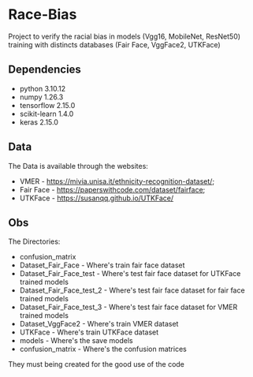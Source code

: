 # Race-Bias
Project to verify the racial bias in models (Vgg16, MobileNet, ResNet50) training with distincts databases (Fair Face, VggFace2, UTKFace)

## Dependencies
* python 3.10.12
* numpy 1.26.3
* tensorflow 2.15.0
* scikit-learn 1.4.0
* keras 2.15.0
  
## Data
The Data is available through the websites: 
* VMER - https://mivia.unisa.it/ethnicity-recognition-dataset/; 
* Fair Face - https://paperswithcode.com/dataset/fairface;
* UTKFace - https://susanqq.github.io/UTKFace/

## Obs
The Directories:
* confusion_matrix
* Dataset_Fair_Face - Where's train fair face dataset
* Dataset_Fair_Face_test - Where's test fair face dataset for UTKFace trained models
* Dataset_Fair_Face_test_2 - Where's test fair face dataset for fair face trained models
* Dataset_Fair_Face_test_3 - Where's test fair face dataset for VMER trained models
* Dataset_VggFace2 -  Where's train VMER dataset
* UTKFace - Where's train UTKFace dataset
* models - Where's the save models
* confusion_matrix - Where's the confusion matrices

They must being created for the good use of the code
